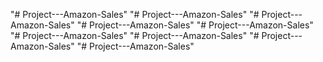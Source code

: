 "# Project---Amazon-Sales" 
"# Project---Amazon-Sales" 
"# Project---Amazon-Sales" 
"# Project---Amazon-Sales" 
"# Project---Amazon-Sales" 
"# Project---Amazon-Sales" 
"# Project---Amazon-Sales" 
"# Project---Amazon-Sales" 
"# Project---Amazon-Sales" 

